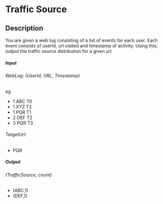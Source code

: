# Traffic Source

## Description

You are given a web log consisting of a list of events for each user.
Each event consists of userId, url visited and timestamp of activity.
Using this, output the traffic source distribution for a given url.

##### Input
###### WebLog: (UserId, URL, Timestamp)
eg
- 1 ABC T0
- 1 XYZ T2
- 1 PQR T1
- 2 DEF T2
- 3 PQR T3

###### TargetUrl: 
- PQR

##### Output
###### (TrafficSource, count) 
- (ABC,1)
- (DEF,1)
